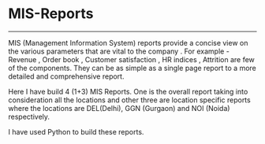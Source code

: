 # MIS-Reports
-------
MIS (Management Information System) reports provide a concise view on the various parameters that are vital to the company . For example - Revenue , Order book , Customer satisfaction , HR indices , Attrition are few of the components. They can be as simple as a single page report to a more detailed and comprehensive report.

Here I have build 4 (1+3) MIS Reports. One is the overall report taking into consideration all the locations and other three are location specific reports where the locations are DEL(Delhi), GGN (Gurgaon) and NOI (Noida) respectively. 

I have used Python to build these reports.
